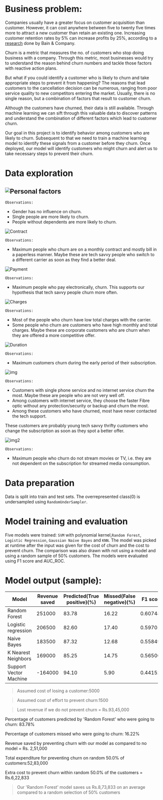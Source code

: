 # Business problem:

Companies usually have a greater focus on customer acquisition than customer. However, it can cost anywhere between five to twenty five times more to attract a new customer than retain an existing one. Increasing customer retention rates by 5% can increase profits by 25%, according to a [research](https://hbr.org/2014/10/the-value-of-keeping-the-right-customers) done by Bain & Company.  

Churn is a metric that measures the no. of customers who stop doing business with a company. Through this metric, most businesses would try to understand the reason behind churn numbers and tackle those factors with reactive action plans.

But what if you could identify a customer who is likely to churn and take appropriate steps to prevent it from happening? The reasons that lead customers to the cancellation decision can be numerous, ranging from poor service quality to new competitors entering the market. Usually, there is no single reason, but a combination of factors that result to customer churn.

Although the customers have churned, their data is still available. Through machine learning we can sift through this valuable data to discover patterns and understand the combination of different factors which lead to customer churn.

Our goal in this project is to identify behavior among customers who are likely to churn. Subsequent to that we need to train a machine learning model to identify these signals from a customer before they churn. Once deployed, our model will identify customers who might churn and alert us to take necessary steps to prevent their churn.


# Data exploration

## ![Personal factors](https://i.ibb.co/5LqNr02/personal-factors.png)

`Observations:`

* Gender has no influence on churn.
* Single people are more likely to churn.
* People without dependents are more likely to churn.

![Contract](https://i.ibb.co/TkpT2bZ/contract.png)

`Observations:`

* Maximum people who churn are on a monthly contract and mostly bill in a paperless manner. Maybe these are tech savvy people who switch to a different carrier as soon as they find a better deal.

![Payment](https://i.ibb.co/r3509PR/payment.png)

`Observations:`

* Maximum people who pay electronically, churn. This supports our hypothesis that tech savvy people churn more often.

![Charges](https://i.ibb.co/80yXBzg/charges.png)

`Observations:`

* Most of the people who churn have low total charges with the carrier.
* Some people who churn are customers who have high monthly and total charges. Maybe these are corporate customers who are churn when they are offered a more competitive offer.

![Duration](https://i.ibb.co/V9fyTpv/duration.png)

`Observations:`

* Maximum customers churn during the early period of their subscription.

![img](https://i.ibb.co/y035fv3/img.png)

`Observations:`

* Customers with single phone service and no internet service churn the most. Maybe these are people who are not very well off.
* Among customers with internet service, they choose the faster Fibre optic without any protection/security or backup and churn the most.
* Among these customers who have churned, most have never contacted the tech support.

These customers are probably young tech savvy thrifty customers who change the subscription as soon as they spot a better offer.

![img2](https://i.ibb.co/wYgTP67/img2.png)

`Observations:`

* Maximum people who churn do not stream movies or TV, i.e. they are not dependent on the subscription for streamed media consumption.

# Data preparation

Data is split into train and test sets. The overrepresented class(0) is undersampled using `RandomUnderSampler`.

# Model training and evaluation

Five models were trained: `SVM` with polynomial kernel,`Random Forest`, `Logistic Regression`, `Gaussian Naive Bayes` and `KNN`. The model was picked at runtime after the input was given for the cost of churn and the cost to prevent churn. The comparison was also drawn with not using a model and using a random sample of 50% customers. The models were evaluated using F1 score and AUC_ROC.

# Model output (sample):

Model|	Revenue saved|	Predicted(True positive)(%)|	Missed(False negative)(%)|	F1 score|	ROC_AUC	Model|
-----|---------------|--------------------------|-----------------------|---------|--------------|
Random Forest|	251000|	83.78|	16.22| 0.607487|	0.773085|	(DecisionTreeClassifier(max_depth=10, max_feat...
Logistic regression|	206500|	82.60|	17.40|	0.597015|	0.763914|	LogisticRegression(C=0.01, solver='liblinear')
Naive Bayes|	183500|	87.32|	12.68|	0.558491|	0.737980|	GaussianNB()
K Nearest Neighbors|	169000|	85.25|	14.75|	0.565005|	0.741674|	KNeighborsClassifier(n_neighbors=47)
Support Vector Machine|	-164000|	94.10|	5.90|	0.441522|	0.602744|	SVC(C=0.001, kernel='poly')

>Assumed cost of losing a customer:5000

>Assumed cost of effort to prevent churn:1500 

>Lost revenue if we do not prevent churn = Rs.93,45,000

Percentage of customers predicted by 'Random Forest' who were going to churn: 83.78%

Percentage of customers missed who were going to churn: 16.22%

Revenue saved by preventing churn with our model as compared to no model = Rs. 2,51,000


Total expenditure for preventing churn on random 50.0% of customers:52,83,000

Extra cost to prevent churn within random 50.0% of the customers = Rs.6,22,833

>Our 'Random Forest' model saves us Rs.8,73,833 on an average compared to a random selection of 50% customers
